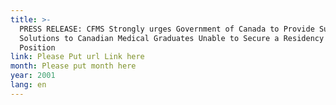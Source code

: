 ```yaml
---
title: >-
  PRESS RELEASE: CFMS Strongly urges Government of Canada to Provide Sustainable
  Solutions to Canadian Medical Graduates Unable to Secure a Residency Training
  Position
link: Please Put url Link here
month: Please put month here
year: 2001
lang: en
---
```

